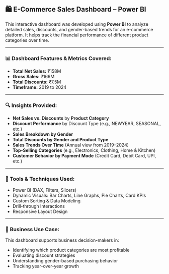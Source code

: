 
## 🛍️ E-Commerce Sales Dashboard – Power BI

This interactive dashboard was developed using **Power BI** to analyze detailed sales, discounts, and gender-based trends for an e-commerce platform. It helps track the financial performance of different product categories over time.

---

### 📊 **Dashboard Features & Metrics Covered:**

* **Total Net Sales:** ₹158M
* **Gross Sales:** ₹166M
* **Total Discounts:** ₹7.5M
* **Timeframe:** 2019 to 2024

---

### 🔍 **Insights Provided:**

* **Net Sales vs. Discounts** by **Product Category**
* **Discount Performance** by Discount Type (e.g., NEWYEAR, SEASONAL, etc.)
* **Sales Breakdown by Gender**
* **Total Discounts by Gender and Product Type**
* **Sales Trends Over Time** (Annual view from 2019–2024)
* **Top-Selling Categories** (e.g., Electronics, Clothing, Home & Kitchen)
* **Customer Behavior by Payment Mode** (Credit Card, Debit Card, UPI, etc.)

---

### 🧰 **Tools & Techniques Used:**

* Power BI (DAX, Filters, Slicers)
* Dynamic Visuals: Bar Charts, Line Graphs, Pie Charts, Card KPIs
* Custom Sorting & Data Modeling
* Drill-through Interactions
* Responsive Layout Design

---

### 🎯 **Business Use Case:**

This dashboard supports business decision-makers in:

* Identifying which product categories are most profitable
* Evaluating discount strategies
* Understanding gender-based purchasing behavior
* Tracking year-over-year growth
